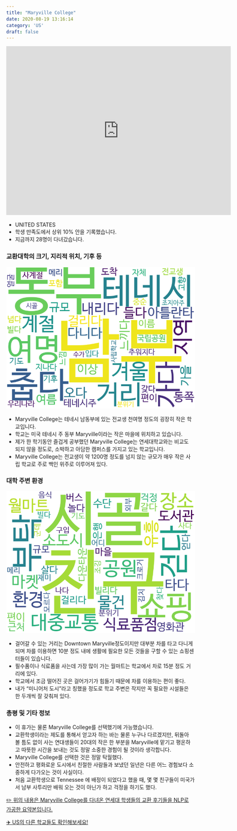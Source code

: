 ```yaml
---
title: "Maryville College"
date: 2020-08-19 13:16:14
category: 'US'
draft: false
---
```


<iframe
width="600"
height="450"
frameborder="0" style="border:0"
src="https://www.google.com/maps/embed/v1/place?key=AIzaSyC9e1AME-pVmWC4hBpFdu5S4dKzyepa3HQ&q=Maryville+College&center=35.751416600000006,-83.9641634&zoom=14" allowfullscreen>
</iframe>

* UNITED STATES
* 학생 만족도에서 상위 10% 안을 기록했습니다.
* 지금까지 28명이 다녀갔습니다. 

### 교환대학의 크기, 지리적 위치, 기후 등

![gen_info-WordCloud](../univ_wordclouds_okt/gen_info/US000104_gen_info_okt.png)

* Maryville College는 테네시 남동부에 있는 전교생 천여명 정도의 굉장히 작은 학교입니다.
* 학교는 미국 테네시 주 동부 Maryville이라는 작은 마을에 위치하고 있습니다.
* 제가 한 학기동안 즐겁게 공부했던 Maryville College는 연세대학교와는 비교도 되지 않을 정도로, 소박하고 아담한 캠퍼스를 가지고 있는 학교입니다.
* Maryville College는 전교생이 약 1200명 정도를 넘지 않는 규모가 매우 작은 사립 학교로 주로 백인 위주로 이루어져 있다.


### 대학 주변 환경

![env_info-WordCloud](../univ_wordclouds_okt/env_info/US000104_env_info_okt.png)

* 걸어갈 수 있는 거리는 Downtown Maryville정도이지만 대부분 차를 타고 다니게 되며 차를 이용하면 10분 정도 내에 생활에 필요한 모든 것들을 구할 수 있는 쇼핑센터들이 있습니다.
* 필수품이나 식료품을 사는데 가장 많이 가는 월마트는 학교에서 차로 15분 정도 거리에 있다.
* 학교에서 조금 떨어진 곳은 걸어가기가 힘들기 때문에 차를 이용하는 편이 좋다.
* 내가 “미니어처 도시”라고 칭했을 정도로 학교 주변은 작지만 꼭 필요한 시설들은 한 두개씩 잘 갖춰져 있다.


### 총평 및 기타 정보 
* 이 휴가는 물론 Maryville College를 선택했기에 가능했습니다.
* 교환학생이라는 제도를 통해서 얻고자 하는 바는 물론 누구나 다르겠지만, 뒤돌아 볼 틈도 없이 사는 연대생들이 20대의 작은 한 부분을 Maryville에 맡기고 평온하고 따뜻한 시간을 보내는 것도 정말 소중한 경험이 될 것이라 생각합니다.
* Maryville College를 선택한 것은 정말 탁월했다.
* 안전하고 평화로운 도시에서 친절한 사람들과 보냈던 일년은 다른 어느 경험보다 소중하게 다가오는 것이 사실이다.
* 처음 교환학생으로 Tennessee 에 배정이 되었다고 했을 때, 몇 몇 친구들이 미국가서 남부 사투리만 배워 오는 것이 아닌가 하고 걱정을 하기도 했다.


[✏️ 위의 내용은 Maryville College를 다녀온 연세대 학생들의 교환 후기들을 NLP로 가공한 요약본입니다.](http://oia.yonsei.ac.kr/partner/expReport.asp?ucode=US000104&bgbn=A)

[✈️ US의 다른 학교들도 확인해보세요!](https://yonsei-exchange.netlify.app/?category=US)

